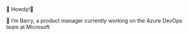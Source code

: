👋 Howdy!👋

🌱 I’m Barry, a product manager currently working on the Azure DevOps team at Microsoft

<!---
bawolfso/bawolfso is a ✨ special ✨ repository because its `README.md` (this file) appears on your GitHub profile.
You can click the Preview link to take a look at your changes.
--->
